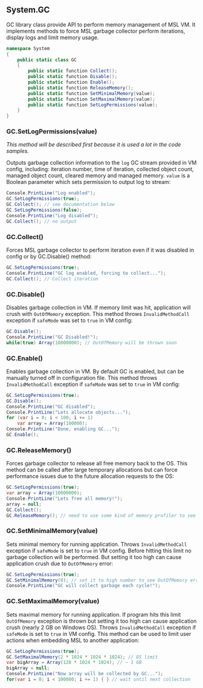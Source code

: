 ## System.GC
GC library class provide API to perform memory management of MSL VM. It implements methods to force MSL garbage collector perform iterations, display logs and limit memory usage.
```cs 
namespace System 
{ 
    public static class GC
    {
        public static function Collect();
        public static function Disable();
        public static function Enable();
        public static function ReleaseMemory();
        public static function SetMinimalMemory(value);
        public static function SetMaximalMemory(value);
        public static function SetLogPermissions(value);
    }
}
 ```
### GC.SetLogPermissions(value)
*This method will be described first because it is used a lot in the code samples.*

Outputs garbage collection information to the `log` GC stream provided in VM config, including: iteration number, time of iteration, collected object count, managed object count, cleared memory and managed memory. `value` is a Boolean parameter which sets permission to output log to stream:
```cs
Console.PrintLine("Log enabled");
GC.SetLogPermissions(true);
GC.Collect(); // see documentation below
GC.SetLogPermissions(false);
Console.PrintLine("Log disabled");
GC.Collect(); // no output
```
### GC.Collect()
Forces MSL garbage collector to perform iteration even if it was disabled in config or by GC.Disable() method:
```cs
GC.SetLogPermissions(true);
Console.PrintLine("GC log enabled, forcing to collect...");
GC.Collect(); // Collect iteration
```
### GC.Disable()
Disables garbage collection in VM. If memory limit was hit, application will crush with `OutOfMemory` exception. This method throws `InvalidMethodCall` exception if `safeMode` was set to `true` in VM config:
```cs
GC.Disable();
Console.PrintLine("GC Disabled!");
while(true) Array(10000000); // OutOfMemory will be thrown soon
```
### GC.Enable()
Enables garbage collection in VM. By default GC is enabled, but can be manually turned off in configuration file. This method throws `InvalidMethodCall` exception if `safeMode` was set to `true` in VM config:
```cs
GC.SetLogPermissions(true);
GC.Disable();
Console.PrintLine("GC disabled");
Console.PrintLine("Lets allocate objects...");
for (var i = 0; i < 100; i += 1)
    var array = Array(100000);
Console.PrintLine("Done, enabling GC...");
GC.Enable();
```
### GC.ReleaseMemory()
Forces garbage collector to release all free memory back to the OS. This method can be called after large temporary allocations but can force performance issues due to the future allocation requests to the OS:
```cs
GC.SetLogPermissions(true);
var array = Array(10000000);
Console.PrintLine("Lets free all memory!");
array = null;
GC.Collect();
GC.ReleaseMemory(); // need to use some kind of memory profiler to see differences
```
### GC.SetMinimalMemory(value)
Sets minimal memory for running application. Throws `InvalidMethodCall` exception if `safeMode` is set to `true` in VM config. Before hitting this limit no garbage collection will be performed. But setting it too high can cause application crush due to `OutOfMemory` error:
```cs
GC.SetLogPermissions(true);
GC.SetMinimalMemory(0); // set it to high number to see OutOfMemory error
Console.PrintLine("GC will collect garbage each cycle!");
```
### GC.SetMaximalMemory(value)
Sets maximal memory for running application. If program hits this limit `OutOfMemory` exception is thrown but setting it too high can cause application crush (nearly 2 GB on Windows OS). Throws `InvalidMethodCall` exception if `safeMode` is set to `true` in VM config. This method can be used to limit user actions when embedding MSL to another application:
```cs
GC.SetLogPermissions(true);
GC.SetMaximalMemory(2 * 1024 * 1024 * 1024); // OS limit
var bigArray = Array(128 * 1024 * 1024); // ~ 1 GB
bigArray = null;
Console.PrintLine("Now array will be collected by GC...");
for(var i = 0; i < 100000; i += 1) { } // wait until next collection
```